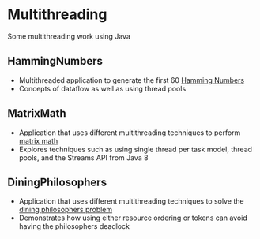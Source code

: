 # Multithreading
Some multithreading work using Java

## HammingNumbers
- Multithreaded application to generate the first 60 [Hamming Numbers](https://en.wikipedia.org/wiki/Regular_number)
- Concepts of dataflow as well as using thread pools

## MatrixMath
- Application that uses different multithreading techniques to perform [matrix math](https://en.wikipedia.org/wiki/Matrix_(mathematics))
- Explores techniques such as using single thread per task model, thread pools, and the Streams API from Java 8

## DiningPhilosophers
- Application that uses different multithreading techniques to solve the [dining philosophers problem](https://en.wikipedia.org/wiki/Dining_philosophers_problem)
- Demonstrates how using either resource ordering or tokens can avoid having the philosophers deadlock